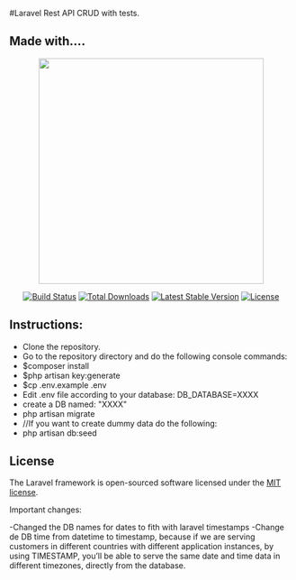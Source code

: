 #Laravel Rest API CRUD with tests.

## Made with....

<p align="center"><a href="https://laravel.com" target="_blank"><img src="https://raw.githubusercontent.com/laravel/art/master/logo-lockup/5%20SVG/2%20CMYK/1%20Full%20Color/laravel-logolockup-cmyk-red.svg" width="400"></a></p>

<p align="center">
<a href="https://travis-ci.org/laravel/framework"><img src="https://travis-ci.org/laravel/framework.svg" alt="Build Status"></a>
<a href="https://packagist.org/packages/laravel/framework"><img src="https://poser.pugx.org/laravel/framework/d/total.svg" alt="Total Downloads"></a>
<a href="https://packagist.org/packages/laravel/framework"><img src="https://poser.pugx.org/laravel/framework/v/stable.svg" alt="Latest Stable Version"></a>
<a href="https://packagist.org/packages/laravel/framework"><img src="https://poser.pugx.org/laravel/framework/license.svg" alt="License"></a>
</p>



## Instructions:

- Clone the repository.
- Go to the repository directory and do the following console commands:
- $composer install
- $php artisan key:generate
- $cp .env.example .env
- Edit .env file according to your database: DB_DATABASE=XXXX
- create a DB named: "XXXX"
- php artisan migrate
- //If you want to create dummy data do the following:
- php artisan db:seed 


## License

The Laravel framework is open-sourced software licensed under the [MIT license](https://opensource.org/licenses/MIT).



Important changes:

-Changed the DB names for dates to fith with laravel timestamps
-Change de DB time from datetime to timestamp, because if we are serving customers in different countries with different application instances, by using TIMESTAMP, you’ll be able to serve the same date and time data in different timezones, directly from the database.